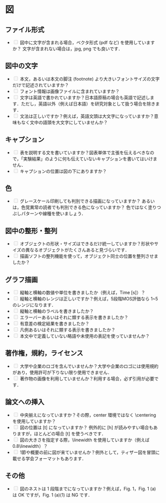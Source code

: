 # 図

## ファイル形式
- <input disabled="" type="checkbox"> 図中に文字が含まれる場合，ベクタ形式 (pdf など) を使用していますか？ 文字が含まれない場合は，jpg, png でも良いです．

## 図中の文字
- <input disabled="" type="checkbox"> 本文，あるいは本文の脚注 (footnote) より大きいフォントサイズの文字だけで記述されていますか？
- <input disabled="" type="checkbox"> フォント情報は画像ファイルに含まれていますか？
- <input disabled="" type="checkbox"> 文字は英語で書かれていますか？日本語原稿の場合も英語で記述します．ただし，英語以外（例えば日本語）を研究対象として扱う場合を除きます．
- <input disabled="" type="checkbox"> 文法は正しいですか？例えば，英語文頭は大文字になっていますか？意味もなく文中の語頭を大文字にしていませんか？

## キャプション
- <input disabled="" type="checkbox"> 表を説明する文を書いていますか？図表単体で主張を伝えるべきなので，「実験結果」のように何も伝えていないキャプションを書いてはいけません．
- <input disabled="" type="checkbox"> キャプションの位置は図の下にありますか？

## 色
- <input disabled="" type="checkbox"> グレースケール印刷しても判別できる描画になっていますか？ あるいは，色覚異常の読者でも判別できる色になっていますか？ 色ではなく塗りつぶしパターンや線種を使いましょう．

## 図中の整形・整列
- <input disabled="" type="checkbox"> オブジェクトの形状・サイズはできるだけ統一していますか？形状やサイズの異なるオブジェクトがたくさんあると見づらいです．
- <input disabled="" type="checkbox"> 描画ソフトの整列機能を使って，オブジェクト同士の位置を整列させましたか？

## グラフ描画
- <input disabled="" type="checkbox"> 縦軸と横軸の数値や単位を書きましたか（例えば，Time [s]）？
- <input disabled="" type="checkbox"> 縦軸と横軸のレンジは正しいですか？例えば，5段階MOS評価なら 1~5 のレンジになります．
- <input disabled="" type="checkbox"> 縦軸と横軸のラベルを書きましたか？
- <input disabled="" type="checkbox"> エラーバーあるいはそれに類する表示を書きましたか？
- <input disabled="" type="checkbox"> 有意差の検定結果を書きましたか？
- <input disabled="" type="checkbox"> 凡例あるいはそれに類する表示を書きましたか？
- <input disabled="" type="checkbox"> 本文中で定義していない略語や未使用の表記を使っていませんか？

## 著作権，規約，ライセンス
- <input disabled="" type="checkbox"> 大学や企業のロゴを含んでいませんか？大学や企業のロゴには使用規約があり，使用許可が下りない限り使用できません．
- <input disabled="" type="checkbox"> 著作物の画像を利用していませんか？利用する場合，必ず引用が必要です．

## 論文への挿入
- <input disabled="" type="checkbox"> 中央揃えになっていますか？その際，center 環境ではなく \centering を使用していますか？
- <input disabled="" type="checkbox"> 図の位置は [t] になっていますか？ 例外的に [h] が読みやすい場合もありますが，ほとんどの場合 [t] を使うべきです．
- <input disabled="" type="checkbox"> 図の大きさを指定する際，\linewidth を使用していますか（例えば 0.8\linewidth）？
- <input disabled="" type="checkbox"> 1節や概要の前に図が来ていませんか？例外として，ティザー図を冒頭に載せる学会フォーマットもあります．

## その他
- <input disabled="" type="checkbox"> 図のネストは 1 段階までになっていますか？例えば，Fig. 1，Fig. 1 (a) は OK ですが，Fig. 1 (a)(1) は NG です．
